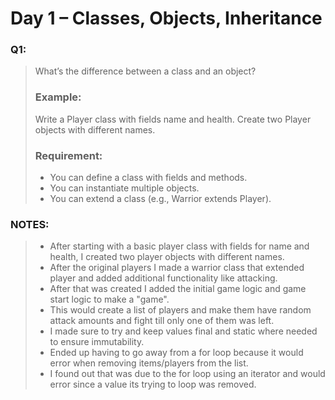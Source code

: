 # Day 1 – Classes, Objects, Inheritance

### Q1: 
> What’s the difference between a class and an object?
> ### Example: 
> Write a Player class with fields name and health. Create two Player objects with different names.
> ### Requirement:
> - You can define a class with fields and methods.
> - You can instantiate multiple objects.
> - You can extend a class (e.g., Warrior extends Player).

### **NOTES:**
> - After starting with a basic player class with fields for name and health, I created two player objects with different names.
> - After the original players I made a warrior class that extended player and added additional functionality like attacking.
> - After that was created I added the initial game logic and game start logic to make a "game".
> - This would create a list of players and make them have random attack amounts and fight till only one of them was left.
> - I made sure to try and keep values final and static where needed to ensure immutability.
> - Ended up having to go away from a for loop because it would error when removing items/players from the list.
> - I found out that was due to the for loop using an iterator and would error since a value its trying to loop was removed.